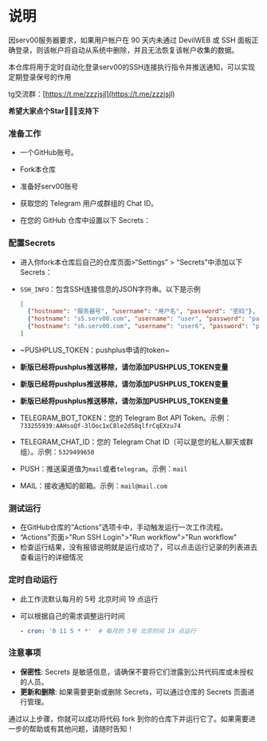 
# 说明 

因serv00服务器要求，如果用户帐户在 90 天内未通过 DevilWEB 或 SSH 面板正确登录，则该帐户将自动从系统中删除，并且无法恢复该帐户收集的数据。

本仓库将用于定时自动化登录serv00的SSH连接执行指令并推送通知，可以实现定期登录保号的作用

tg交流群：[https://t.me/zzzjsjl](https://t.me/zzzjsjl)

**希望大家点个Star🌟🌟🌟支持下**

### 准备工作

- 一个GitHub账号。
- Fork本仓库
- 准备好serv00账号
- 获取您的 Telegram 用户或群组的 Chat ID。

- 在您的 GitHub 仓库中设置以下 Secrets：



### 配置Secrets

- 进入你fork本仓库后自己的仓库页面>“Settings” > “Secrets”中添加以下Secrets：

- `SSH_INFO`：包含SSH连接信息的JSON字符串。以下是示例

  ```json
  [
    {"hostname": "服务器号", "username": "用户名", "password": "密码"},
    {"hostname": "s5.serv00.com", "username": "user", "password": "password"},
    {"hostname": "s6.serv00.com", "username": "user6", "password": "password6"}
  ]
  ```
- ~PUSHPLUS_TOKEN：pushplus申请的token~
- **新版已经将pushplus推送移除，请勿添加PUSHPLUS_TOKEN变量**
- **新版已经将pushplus推送移除，请勿添加PUSHPLUS_TOKEN变量**
- **新版已经将pushplus推送移除，请勿添加PUSHPLUS_TOKEN变量**
- TELEGRAM_BOT_TOKEN：您的 Telegram Bot API Token。示例：`733255939:AAHsoQf-3lOoc1xC8le2d58qlfrCqEXzu74`
- TELEGRAM_CHAT_ID：您的 Telegram Chat ID（可以是您的私人聊天或群组）。示例：`5329499650`
- PUSH：推送渠道值为`mail`或者`telegram`。示例：`mail`
- MAIL：接收通知的邮箱。示例：`mail@mail.com`






### 测试运行

- 在GitHub仓库的“Actions”选项卡中，手动触发运行一次工作流程。
- “Actions”页面>"Run SSH Login">"Run workflow">"Run workflow"
- 检查运行结果，没有报错说明就是运行成功了，可以点击运行记录的列表进去查看运行的详细情况



### 定时自动运行

- 此工作流默认每月的 5号 北京时间 19 点运行

- 可以根据自己的需求调整运行时间

  ```yaml
  - cron: '0 11 5 * *'  # 每月的 5号 北京时间 19 点运行
  ```

  

### 注意事项

- **保密性**: Secrets 是敏感信息，请确保不要将它们泄露到公共代码库或未授权的人员。
- **更新和删除**: 如果需要更新或删除 Secrets，可以通过仓库的 Secrets 页面进行管理。

通过以上步骤，你就可以成功将代码 fork 到你的仓库下并运行它了。如果需要进一步的帮助或有其他问题，请随时告知！
